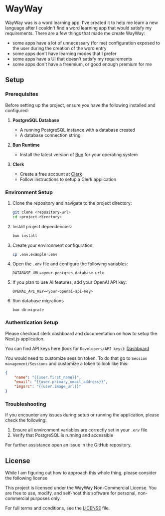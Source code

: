 # WayWay

WayWay was is a word learning app. I've created it to help me learn a new language after I couldn't find a word learning app that would satisfy my requirements. There are a few things that made me create WayWay:

- some apps have a lot of unnecessary (for me) configuration exposed to the user during the creation of the word entry
- some apps don't have learning modes that I prefer
- some apps have a UI that doesn't satisfy my requirements
- some apps don't have a freemium, or good enough premium for me

## Setup

### Prerequisites

Before setting up the project, ensure you have the following installed and configured:

1. **PostgreSQL Database**

   - A running PostgreSQL instance with a database created
   - A database connection string

2. **Bun Runtime**

   - Install the latest version of [Bun](https://bun.sh/) for your operating system

3. **Clerk**

   - Create a free account at [Clerk](https://clerk.com/)
   - Follow instructions to setup a Clerk application

### Environment Setup

1. Clone the repository and navigate to the project directory:

   ```bash
   git clone <repository-url>
   cd <project-directory>
   ```

2. Install project dependencies:

   ```bash
   bun install
   ```

3. Create your environment configuration:

   ```bash
   cp .env.example .env
   ```

4. Open the `.env` file and configure the following variables:

   ```
   DATABASE_URL=<your-postgres-database-url>
   ```

5. If you plan to use AI features, add your OpenAI API key:

   ```
   OPENAI_API_KEY=<your-openai-api-key>
   ```

6. Run database migrations

   ```
   bun db:migrate
   ```

### Authentication Setup

Please checkout clerk dashboard and documentation on how to setup the Next.js application.

You can find API keys here (look for `Developers/API keys`): [Dashboard](https://dashboard.clerk.com)

You would need to customize session token. To do that go to `Session management/Sessions` and customize a token to look like this:

```json
{
	"name": "{{user.first_name}}",
	"email": "{{user.primary_email_address}}",
	"imgsrc": "{{user.image_url}}"
}
```

### Troubleshooting

If you encounter any issues during setup or running the application, please check the following:

1. Ensure all environment variables are correctly set in your `.env` file
2. Verify that PostgreSQL is running and accessible


For further assistance open an issue in the GitHub repository.

## License

While I am figuring out how to approach this whole thing, please consider the following license

This project is licensed under the WayWay Non-Commercial License. You are free to use, modify, and self-host this software for personal, non-commercial purposes only.

For full terms and conditions, see the [LICENSE](./LICENSE) file.

